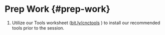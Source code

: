 # Prep Work {#prep-work}

1.  Utilize our Tools worksheet ([bit.ly/cnctools](https://www.google.com/url?q=http://bit.ly/cnctools&sa=D&ust=1478465001093000&usg=AFQjCNGjYBWDyF_HBdAgi0UAjJxuUUj7kw) ) to install our recommended tools prior to the session.